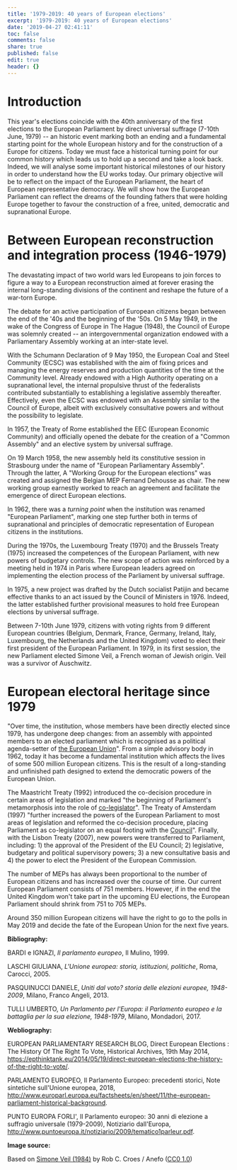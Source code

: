 ```yaml
---
title: '1979-2019: 40 years of European elections'
excerpt: '1979-2019: 40 years of European elections'
date: '2019-04-27 02:41:11'
toc: false
comments: false
share: true
published: false
edit: true
header: {}
---
```

# Introduction

This year's elections coincide with the 40th anniversary of the first elections to the European Parliament by direct universal suffrage (7-10th June, 1979) -- an historic event marking both an ending and a fundamental starting point for the whole European history and for the construction of a Europe for citizens. Today we must face a historical turning point for our common history which leads us to hold up a second and take a look back. Indeed, we will analyse some important historical milestones of our history in order to understand how the EU works today. Our primary objective will be to reflect on the impact of the European Parliament, the heart of European representative democracy. We will show how the European Parliament can reflect the dreams of the founding fathers that were holding Europe together to favour the construction of a free, united, democratic and supranational Europe.

# Between European reconstruction and integration process (1946-1979)

The devastating impact of two world wars led Europeans to join forces to figure a way to a European reconstruction aimed at forever erasing the internal long-standing divisions of the continent and reshape the future of a war-torn Europe.

The debate for an active participation of European citizens began between the end of the '40s and the beginning of the '50s. On 5 May 1949, in the wake of the Congress of Europe in The Hague (1948), the Council of Europe was solemnly created -- an intergovernmental organization endowed with a Parliamentary Assembly working at an inter-state level. 

With the Schumann Declaration of 9 May 1950, the European Coal and Steel Community (ECSC) was established with the aim of fixing prices and managing the energy reserves and production quantities of the time at the Community level. Already endowed with a High Authority operating on a supranational level, the internal propulsive thrust of the federalists contributed substantially to establishing a legislative assembly thereafter. Effectively, even the ECSC was endowed with an Assembly similar to the Council of Europe, albeit with exclusively consultative powers and without the possibility to legislate. 

In 1957, the Treaty of Rome established the EEC (European Economic Community) and officially opened the debate for the creation of a "Common Assembly" and an elective system by universal suffrage. 

On 19 March 1958, the new assembly held its constitutive session in Strasbourg under the name of "European Parliamentary Assembly". Through the latter, A "Working Group for the European elections" was created and assigned the Belgian MEP Fernand Dehousse as chair. The new working group earnestly worked to reach an agreement and facilitate the emergence of direct European elections. 

In 1962, there was a _turning point_ when the institution was renamed "European Parliament", marking one step further both in terms of supranational and principles of democratic representation of European citizens in the institutions. 

During the 1970s, the Luxembourg Treaty (1970) and the Brussels Treaty (1975) increased the competences of the European Parliament, with new powers of budgetary controls. The new scope of action was reinforced by a meeting held in 1974 in Paris where European leaders agreed on implementing the election process of the Parliament by universal suffrage. 

In 1975, a new project was drafted by the Dutch socialist Patijin and became effective thanks to an act issued by the Council of Ministers in 1976. Indeed, the latter established further provisional measures to hold free European elections by universal suffrage. 

Between 7-10th June 1979, citizens with voting rights from 9 different European countries (Belgium, Denmark, France, Germany, Ireland, Italy, Luxembourg, the Netherlands and the United Kingdom) voted to elect their first president of the European Parliament. In 1979, in its first session, the new Parliament elected Simone Veil, a French woman of Jewish origin. Veil was a survivor of Auschwitz.

# European electoral heritage since 1979

"Over time, the institution, whose members have been directly elected since 1979, has undergone deep changes: from an assembly with appointed members to an elected parliament which is recognised as a political agenda-setter of [the European Union](http://www.europarl.europa.eu/ftu/pdf/en/FTU_1.3.1.pdf)". From a simple advisory body in 1962, today it has become a fundamental institution which affects the lives of some 500 million European citizens. This is the result of a long-standing and unfinished path designed to extend the democratic powers of the European Union. 

The Maastricht Treaty (1992) introduced the co-decision procedure in certain areas of legislation and marked "the beginning of Parliament's metamorphosis into the role of [co-legislator](http://www.europarl.europa.eu/ftu/pdf/en/FTU_1.3.1.pdf)".  The Treaty of Amsterdam (1997) "further increased the powers of the European Parliament to most areas of legislation and reformed the co-decision procedure, placing Parliament as co-legislator on an equal footing with the [Council](http://www.europarl.europa.eu/ftu/pdf/en/FTU_1.3.1.pdf)". Finally, with the Lisbon Treaty (2007), new powers were transferred to Parliament, including: 1) the approval of the President of the EU Council; 2) legislative, budgetary and political supervisory powers; 3) a new consultative basis and 4) the power to elect the President of the European Commission. 

The number of MEPs has always been proportional to the number of European citizens and has increased over the course of time. Our current European Parliament consists of 751 members. However, if in the end the United Kingdom won't take part in the upcoming EU elections, the European Parliament should shrink from 751 to 705 MEPs.

Around 350 million European citizens will have the right to go to the polls in May 2019 and decide the fate of the European Union for the next five years.

**Bibliography:**

BARDI e IGNAZI, _Il parlamento europeo_, Il Mulino, 1999.

LASCHI GIULIANA, _L'Unione europea: storia, istituzioni, politiche_, Roma, Carocci, 2005.

PASQUINUCCI DANIELE, _Uniti dal voto? storia delle elezioni europee, 1948-2009_, Milano, Franco Angeli, 2013.

TULLI UMBERTO, _Un Parlamento per l'Europa: il Parlamento europeo e la battaglia per la sua elezione, 1948-1979_, Milano, Mondadori, 2017.

**Webliography:**

EUROPEAN PARLIAMENTARY RESEARCH BLOG, Direct European Elections : The History Of The Right To Vote, Historical Archives, 19th May 2014, <https://epthinktank.eu/2014/05/19/direct-european-elections-the-history-of-the-right-to-vote/>.

PARLAMENTO EUROPEO, Il Parlamento Europeo: precedenti storici, Note sintetiche sull'Unione europea, 2018, <http://www.europarl.europa.eu/factsheets/en/sheet/11/the-european-parliament-historical-background>.

PUNTO EUROPA FORLI', Il Parlamento europeo: 30 anni di elezione a suffragio universale (1979-2009), Notiziario dall'Europa, <http://www.puntoeuropa.it/notiziario/2009/tematico1parleur.pdf>.

**Image source:**

Based on [Simone Veil (1984)](https://commons.wikimedia.org/wiki/File:Simone_Veil_(1984).jpg) by Rob C. Croes / Anefo ([CC0 1.0](https://creativecommons.org/publicdomain/zero/1.0/deed.en))
